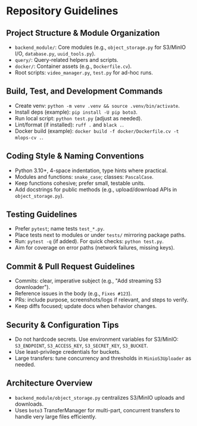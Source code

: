 # Repository Guidelines

## Project Structure & Module Organization
- `backend_module/`: Core modules (e.g., `object_storage.py` for S3/MinIO I/O, `database.py`, `uuid_tools.py`).
- `query/`: Query-related helpers and scripts.
- `docker/`: Container assets (e.g., `Dockerfile.cv`).
- Root scripts: `video_manager.py`, `test.py` for ad-hoc runs.

## Build, Test, and Development Commands
- Create venv: `python -m venv .venv && source .venv/bin/activate`.
- Install deps (example): `pip install -U pip boto3`.
- Run local script: `python test.py` (adjust as needed).
- Lint/format (if installed): `ruff .` and `black .`.
- Docker build (example): `docker build -f docker/Dockerfile.cv -t mlops-cv .`.

## Coding Style & Naming Conventions
- Python 3.10+, 4-space indentation, type hints where practical.
- Modules and functions: `snake_case`; classes: `PascalCase`.
- Keep functions cohesive; prefer small, testable units.
- Add docstrings for public methods (e.g., upload/download APIs in `object_storage.py`).

## Testing Guidelines
- Prefer `pytest`; name tests `test_*.py`.
- Place tests next to modules or under `tests/` mirroring package paths.
- Run: `pytest -q` (if added). For quick checks: `python test.py`.
- Aim for coverage on error paths (network failures, missing keys).

## Commit & Pull Request Guidelines
- Commits: clear, imperative subject (e.g., "Add streaming S3 downloader").
- Reference issues in the body (e.g., `Fixes #123`).
- PRs: include purpose, screenshots/logs if relevant, and steps to verify.
- Keep diffs focused; update docs when behavior changes.

## Security & Configuration Tips
- Do not hardcode secrets. Use environment variables for S3/MinIO:
  `S3_ENDPOINT`, `S3_ACCESS_KEY`, `S3_SECRET_KEY`, `S3_BUCKET`.
- Use least-privilege credentials for buckets.
- Large transfers: tune concurrency and thresholds in `MinioS3Uploader` as needed.

## Architecture Overview
- `backend_module/object_storage.py` centralizes S3/MinIO uploads and downloads.
- Uses `boto3` TransferManager for multi-part, concurrent transfers to handle very large files efficiently.
